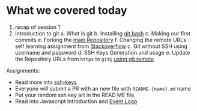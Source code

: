 # What we covered today

1. recap of session 1
2. Introduction to git
    a. What is git
    b. Installing [git bash](https://git-scm.com/downloads)
    c. Making our first commits
    e. Forking the [main Repository](https://github.com/js-titan/Diractions-Assignments)
    f. Changing the remote URLs self learning assignment from [Stackoverflow](https://stackoverflow.com/)
    c. Git without SSH using username and password
    d. SSH Keys Generation and usage
    e. Update the Repository URLs from `https` to `git@` [using git remote](https://git-scm.com/docs/git-remote)


Assignments:
- Read more into [ssh-keys](https://docs.github.com/en/authentication/connecting-to-github-with-ssh/generating-a-new-ssh-key-and-adding-it-to-the-ssh-agent?platform=mac)
- Everyone will submit a PR with an new file with `README-{name}.md` name
- Put your random ssh key art in the READ ME file.
- Read into Javascript Introduction and [Event Loop](https://medium.com/preezma/node-js-event-loop-architecture-go-deeper-node-core-c96b4cec7aa4)